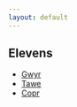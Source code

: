 ```yaml
---
layout: default
---
```


## Elevens

- [Gwyr](/pages/elevens.html#Gwyr)
- [Tawe](/pages/elevens.html#Tawe)
- [Copr](/pages/elevens.html#Copr)
